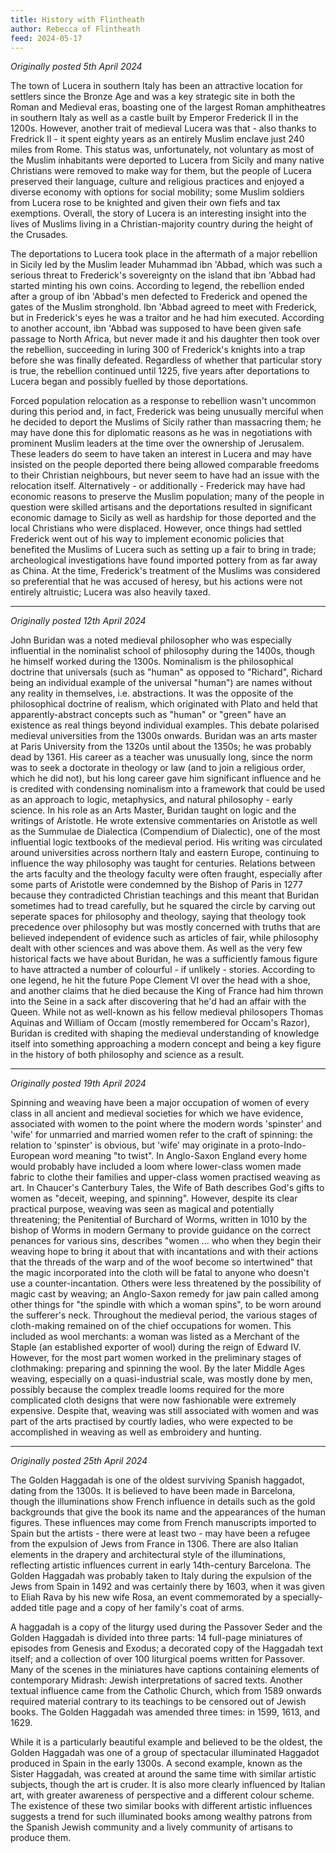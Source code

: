 ```yaml
---
title: History with Flintheath
author: Rebecca of Flintheath
feed: 2024-05-17
---
```


_Originally posted 5th April 2024_

The town of Lucera in southern Italy has been an attractive location for settlers since the Bronze Age and was a key strategic site in both the Roman and Medieval eras, boasting one of the largest Roman amphitheatres in southern Italy as well as a castle built by Emperor Frederick II in the 1200s. However, another trait of medieval Lucera was that - also thanks to Fredrick II - it spent eighty years as an entirely Muslim enclave just 240 miles from Rome. This status was, unfortunately, not voluntary as most of the Muslim inhabitants were deported to Lucera from Sicily and many native Christians were removed to make way for them, but the people of Lucera preserved their language, culture and religious practices and enjoyed a diverse economy with options for social mobility; some Muslim soldiers from Lucera rose to be knighted and given their own fiefs and tax exemptions. Overall, the story of Lucera is an interesting insight into the lives of Muslims living in a Christian-majority country during the height of the Crusades.

The deportations to Lucera took place in the aftermath of a major rebellion in Sicily led by the Muslim leader Muhammad ibn 'Abbad, which was such a serious threat to Frederick's sovereignty on the island that ibn 'Abbad had started minting his own coins. According to legend, the rebellion ended after a group of ibn 'Abbad's men defected to Frederick and opened the gates of the Muslim stronghold. Ibn 'Abbad agreed to meet with Frederick, but in Frederick's eyes he was a traitor and he had him executed. According to another account, ibn 'Abbad was supposed to have been given safe passage to North Africa, but never made it and his daughter then took over the rebellion, succeeding in luring 300 of Frederick's knights into a trap before she was finally defeated. Regardless of whether that particular story is true, the rebellion continued until 1225, five years after deportations to Lucera began and possibly fuelled by those deportations.

Forced population relocation as a response to rebellion wasn't uncommon during this period and, in fact, Frederick was being unusually merciful when he decided to deport the Muslims of Sicily rather than massacring them; he may have done this for diplomatic reasons as he was in negotiations with prominent Muslim leaders at the time over the ownership of Jerusalem. These leaders do seem to have taken an interest in Lucera and may have insisted on the people deported there being allowed comparable freedoms to their Christian neighbours, but never seem to have had an issue with the relocation itself. Alternatively - or additionally - Frederick may have had economic reasons to preserve the Muslim population; many of the people in question were skilled artisans and the deportations resulted in significant economic damage to Sicily as well as hardship for those deported and the local Christians who were displaced. However, once things had settled Frederick went out of his way to implement economic policies that benefited the Muslims of Lucera such as setting up a fair to bring in trade; archeological investigations have found imported pottery from as far away as China. At the time, Frederick's treatment of the Muslims was considered so preferential that he was accused of heresy, but his actions were not entirely altruistic; Lucera was also heavily taxed.

-----------------------------------

_Originally posted 12th April 2024_

John Buridan was a noted medieval philosopher who was especially influential in the nominalist school of philosophy during the 1400s, though he himself worked during the 1300s. Nominalism is the philosophical doctrine that universals (such as "human" as opposed to "Richard", Richard being an individual example of the universal "human") are names without any reality in themselves, i.e. abstractions. It was the opposite of the philosophical doctrine of realism, which originated with Plato and held that apparently-abstract concepts such as "human" or "green" have an existence as real things beyond individual examples. This debate polarised medieval universities from the 1300s onwards.
Buridan was an arts master at Paris University from the 1320s until about the 1350s; he was probably dead by 1361. His career as a teacher was unusually long, since the norm was to seek a doctorate in theology or law (and to join a religious order, which he did not), but his long career gave him significant influence and he is credited with condensing nominalism into a framework that could be used as an approach to logic, metaphysics, and natural philosophy - early science.
In his role as an Arts Master, Buridan taught on logic and the writings of Aristotle. He wrote extensive commentaries on Aristotle as well as the Summulae de Dialectica (Compendium of Dialectic), one of the most influential logic textbooks of the medieval period. His writing was circulated around universities across northern Italy and eastern Europe, continuing to influence the way philosophy was taught for centuries. Relations between the arts faculty and the theology faculty were often fraught, especially after some parts of Aristotle were condemned by the Bishop of Paris in 1277 because they contradicted Christian teachings and this meant that Buridan sometimes had to tread carefully, but he squared the circle by carving out seperate spaces for philosophy and theology, saying that theology took precedence over philosophy but was mostly concerned with truths that are believed independent of evidence such as articles of fair, while philosophy dealt with other sciences and was above them.
As well as the very few historical facts we have about Buridan, he was a sufficiently famous figure to have attracted a number of colourful - if unlikely - stories. According to one legend, he hit the future Pope Clement VI over the head with a shoe, and another claims that he died because the King of France had him thrown into the Seine in a sack after discovering that he'd had an affair with the Queen.
While not as well-known as his fellow medieval philosopers Thomas Aquinas and William of Occam (mostly remembered for Occam's Razor), Buridan is credited with shaping the medieval understanding of knowledge itself into something approaching a modern concept and being a key figure in the history of both philosophy and science as a result.

-----------------------------------

_Originally posted 19th April 2024_

Spinning and weaving have been a major occupation of women of every class in all ancient and medieval societies for which we have evidence, associated with women to the point where the modern words 'spinster' and 'wife' for unmarried and married women refer to the craft of spinning: the relation to 'spinster' is obvious, but 'wife' may originate in a proto-Indo-European word meaning "to twist". In Anglo-Saxon England every home would probably have included a loom where lower-class women made fabric to clothe their families and upper-class women practised weaving as art. In Chaucer's Canterbury Tales, the Wife of Bath describes God's gifts to women as "deceit, weeping, and spinning".
However, despite its clear practical purpose, weaving was seen as magical and potentially threatening; the Penitential of Burchard of Worms, written in 1010 by the bishop of Worms in modern Germany to provide guidance on the correct penances for various sins, describes "women ... who when they begin their weaving hope to bring it about that with incantations and with their actions that the threads of the warp and of the woof become so intertwined" that the magic incorporated into the cloth will be fatal to anyone who doesn't use a counter-incantation. Others were less threatened by the possibility of magic cast by weaving; an Anglo-Saxon remedy for jaw pain called among other things for "the spindle with which a woman spins", to be worn around the sufferer's neck.
Throughout the medieval period, the various stages of cloth-making remained on of the chief occupations for women. This included as wool merchants: a woman was listed as a Merchant of the Staple (an established exporter of wool) during the reign of Edward IV. However, for the most part women worked in the preliminary stages of clothmaking: preparing and spinning the wool. By the later Middle Ages weaving, especially on a quasi-industrial scale, was mostly done by men, possibly because the complex treadle looms required for the more complicated cloth designs that were now fashionable were extremely expensive. Despite that, weaving was still associated with women and was part of the arts practised by courtly ladies, who were expected to be accomplished in weaving as well as embroidery and hunting.

-----------------------------------

_Originally posted 25th April 2024_

The Golden Haggadah is one of the oldest surviving Spanish haggadot, dating from the 1300s. It is believed to have been made in Barcelona, though the illuminations show French influence in details such as the gold backgrounds that give the book its name and the appearances of the human figures. These influences may come from French manuscripts imported to Spain but the artists - there were at least two - may have been a refugee from the expulsion of Jews from France in 1306. There are also Italian elements in the drapery and architectural style of the illuminations, reflecting artistic influences current in early 14th-century Barcelona. The Golden Haggadah was probably taken to Italy during the expulsion of the Jews from Spain in 1492 and was certainly there by 1603, when it was given to Eliah Rava by his new wife Rosa, an event commemorated by a specially-added title page and a copy of her family's coat of arms.

A haggadah is a copy of the liturgy used during the Passover Seder and the Golden Haggadah is divided into three parts: 14 full-page miniatures of episodes from Genesis and Exodus; a decorated copy of the Haggadah text itself; and a collection of over 100 liturgical poems written for Passover. Many of the scenes in the miniatures have captions containing elements of contemporary Midrash: Jewish interpretations of sacred texts. Another textual influence came from the Catholic Church, which from 1589 onwards required material contrary to its teachings to be censored out of Jewish books. The Golden Haggadah was amended three times: in 1599, 1613, and 1629.

While it is a particularly beautiful example and believed to be the oldest, the Golden Haggadah was one of a group of spectacular illuminated Haggadot produced in Spain in the early 1300s. A second example, known as the Sister Haggadah, was created at around the same time with similar artistic subjects, though the art is cruder. It is also more clearly influenced by Italian art, with greater awareness of perspective and a different colour scheme. The existence of these two similar books with different artistic influences suggests a trend for such illuminated books among wealthy patrons from the Spanish Jewish community and a lively community of artisans to produce them.
